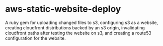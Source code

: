 aws-static-website-deploy
=========================

A ruby gem for uploading changed files to s3, configuring s3 as a website, creating cloudfront distributions backed by an s3 origin, invalidating cloudfront paths after testing the website on s3, and creating a route53 configuration for the website.